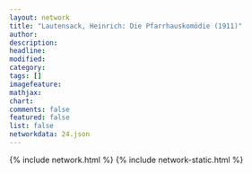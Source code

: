 ```yaml
---
layout: network
title: "Lautensack, Heinrich: Die Pfarrhauskomödie (1911)"
author:
description:
headline:
modified:
category:
tags: []
imagefeature: 
mathjax: 
chart: 
comments: false
featured: false
list: false
networkdata: 24.json
---
```

{% include network.html %}
{% include network-static.html %}
